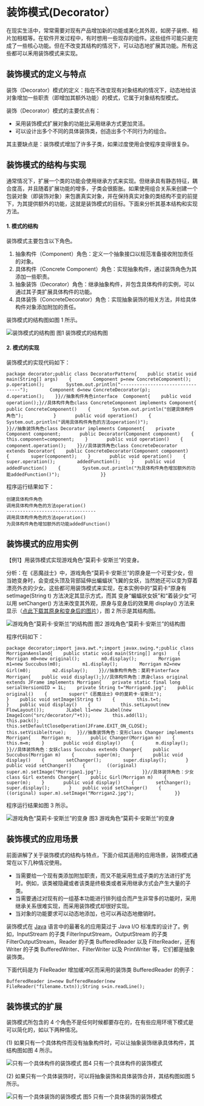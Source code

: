 # 装饰模式(Decorator）

在现实生活中，常常需要对现有产品增加新的功能或美化其外观，如房子装修、相片加相框等。在软件开发过程中，有时想用一些现存的组件。这些组件可能只是完成了一些核心功能。但在不改变其结构的情况下，可以动态地扩展其功能。所有这些都可以釆用装饰模式来实现。

## 装饰模式的定义与特点

装饰（Decorator）模式的定义：指在不改变现有对象结构的情况下，动态地给该对象增加一些职责（即增加其额外功能）的模式，它属于对象结构型模式。

装饰（Decorator）模式的主要优点有：

- 采用装饰模式扩展对象的功能比采用继承方式更加灵活。
- 可以设计出多个不同的具体装饰类，创造出多个不同行为的组合。


其主要缺点是：装饰模式增加了许多子类，如果过度使用会使程序变得很复杂。

## 装饰模式的结构与实现

通常情况下，扩展一个类的功能会使用继承方式来实现。但继承具有静态特征，耦合度高，并且随着扩展功能的增多，子类会很膨胀。如果使用组合关系来创建一个包装对象（即装饰对象）来包裹真实对象，并在保持真实对象的类结构不变的前提下，为其提供额外的功能，这就是装饰模式的目标。下面来分析其基本结构和实现方法。

####  1. 模式的结构

装饰模式主要包含以下角色。

1. 抽象构件（Component）角色：定义一个抽象接口以规范准备接收附加责任的对象。
2. 具体构件（Concrete  Component）角色：实现抽象构件，通过装饰角色为其添加一些职责。
3. 抽象装饰（Decorator）角色：继承抽象构件，并包含具体构件的实例，可以通过其子类扩展具体构件的功能。
4. 具体装饰（ConcreteDecorator）角色：实现抽象装饰的相关方法，并给具体构件对象添加附加的责任。


装饰模式的结构图如图 1 所示。



![装饰模式的结构图](http://c.biancheng.net/uploads/allimg/181115/3-1Q115142115M2.gif)
图1 装饰模式的结构图

#### 2. 模式的实现

装饰模式的实现代码如下：

```
package decorator;public class DecoratorPattern{    public static void main(String[] args)    {        Component p=new ConcreteComponent();        p.operation();        System.out.println("---------------------------------");        Component d=new ConcreteDecorator(p);        d.operation();    }}//抽象构件角色interface  Component{    public void operation();}//具体构件角色class ConcreteComponent implements Component{    public ConcreteComponent()    {        System.out.println("创建具体构件角色");           }       public void operation()    {        System.out.println("调用具体构件角色的方法operation()");               }}//抽象装饰角色class Decorator implements Component{    private Component component;       public Decorator(Component component)    {        this.component=component;    }       public void operation()    {        component.operation();    }}//具体装饰角色class ConcreteDecorator extends Decorator{    public ConcreteDecorator(Component component)    {        super(component);    }       public void operation()    {        super.operation();        addedFunction();    }    public void addedFunction()    {        System.out.println("为具体构件角色增加额外的功能addedFunction()");               }}
```


程序运行结果如下：

```
创建具体构件角色
调用具体构件角色的方法operation()
---------------------------------
调用具体构件角色的方法operation()
为具体构件角色增加额外的功能addedFunction()
```

## 装饰模式的应用实例

【例1】用装饰模式实现游戏角色“莫莉卡·安斯兰”的变身。

分析：在《恶魔战士》中，游戏角色“莫莉卡·安斯兰”的原身是一个可爱少女，但当她变身时，会变成头顶及背部延伸出蝙蝠状飞翼的女妖，当然她还可以变为穿着漂亮外衣的少女。这些都可用装饰模式来实现，在本实例中的“莫莉卡”原身有 setImage(String t) 方法决定其显示方式，而其 变身“蝙蝠状女妖”和“着装少女”可以用 setChanger() 方法来改变其外观，原身与变身后的效果用 display() 方法来显示（[点此下载其原身和变身后的图片](http://c.biancheng.net/uploads/soft/181113/3-1Q115142F6.zip)），图 2 所示是其结构图。



![游戏角色“莫莉卡·安斯兰”的结构图](http://c.biancheng.net/uploads/allimg/181115/3-1Q115142204235.gif)
图2 游戏角色“莫莉卡·安斯兰”的结构图


程序代码如下：

```
package decorator;import java.awt.*;import javax.swing.*;public class MorriganAensland{    public static void main(String[] args)    {        Morrigan m0=new original();        m0.display();        Morrigan m1=new Succubus(m0);        m1.display();        Morrigan m2=new Girl(m0);        m2.display();    }}//抽象构件角色：莫莉卡interface  Morrigan{    public void display();}//具体构件角色：原身class original extends JFrame implements Morrigan{    private static final long serialVersionUID = 1L;    private String t="Morrigan0.jpg";    public original()    {        super("《恶魔战士》中的莫莉卡·安斯兰");                    }    public void setImage(String t)    {        this.t=t;               }    public void display()    {           this.setLayout(new FlowLayout());        JLabel l1=new JLabel(new ImageIcon("src/decorator/"+t));        this.add(l1);           this.pack();               this.setDefaultCloseOperation(JFrame.EXIT_ON_CLOSE);          this.setVisible(true);    }}//抽象装饰角色：变形class Changer implements Morrigan{    Morrigan m;       public Changer(Morrigan m)    {        this.m=m;    }       public void display()    {        m.display();    }}//具体装饰角色：女妖class Succubus extends Changer{    public Succubus(Morrigan m)    {        super(m);    }       public void display()    {        setChanger();        super.display();       }    public void setChanger()    {        ((original) super.m).setImage("Morrigan1.jpg");               }}//具体装饰角色：少女class Girl extends Changer{    public Girl(Morrigan m)    {        super(m);    }       public void display()    {        setChanger();        super.display();       }    public void setChanger()    {        ((original) super.m).setImage("Morrigan2.jpg");               }}
```


程序运行结果如图 3 所示。



![游戏角色“莫莉卡·安斯兰”的变身](http://c.biancheng.net/uploads/allimg/181115/3-1Q115142234201.gif)
图3 游戏角色“莫莉卡·安斯兰”的变身

## 装饰模式的应用场景

前面讲解了关于装饰模式的结构与特点，下面介绍其适用的应用场景，装饰模式通常在以下几种情况使用。

- 当需要给一个现有类添加附加职责，而又不能采用生成子类的方法进行扩充时。例如，该类被隐藏或者该类是终极类或者采用继承方式会产生大量的子类。
- 当需要通过对现有的一组基本功能进行排列组合而产生非常多的功能时，采用继承关系很难实现，而采用装饰模式却很好实现。
- 当对象的功能要求可以动态地添加，也可以再动态地撤销时。


装饰模式在 [Java](http://c.biancheng.net/java/) 语言中的最著名的应用莫过于 Java I/O 标准库的设计了。例如，InputStream 的子类 FilterInputStream，OutputStream 的子类 FilterOutputStream，Reader 的子类 BufferedReader 以及 FilterReader，还有 Writer 的子类 BufferedWriter、FilterWriter 以及 PrintWriter 等，它们都是抽象装饰类。

下面代码是为 FileReader 增加缓冲区而采用的装饰类 BufferedReader 的例子：

```
BufferedReader in=new BufferedReader(new FileReader("filename.txtn));String s=in.readLine();
```

## 装饰模式的扩展

装饰模式所包含的 4 个角色不是任何时候都要存在的，在有些应用环境下模式是可以简化的，如以下两种情况。

(1) 如果只有一个具体构件而没有抽象构件时，可以让抽象装饰继承具体构件，其结构图如图 4 所示。



![只有一个具体构件的装饰模式](http://c.biancheng.net/uploads/allimg/181115/3-1Q11514230H05.gif)
图4 只有一个具体构件的装饰模式


(2) 如果只有一个具体装饰时，可以将抽象装饰和具体装饰合并，其结构图如图 5 所示。



![只有一个具体装饰的装饰模式](http://c.biancheng.net/uploads/allimg/181115/3-1Q115142333D3.gif)
图5 只有一个具体装饰的装饰模式